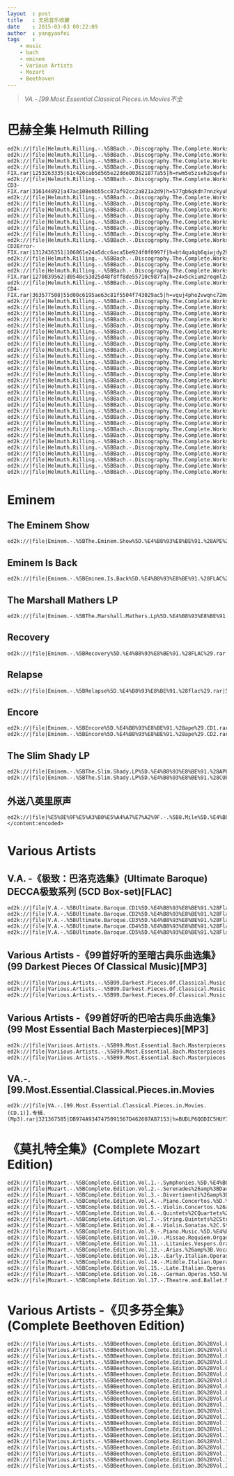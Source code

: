 ```yaml
---
layout	: post
title	: 无损音乐收藏
date	: 2015-03-03 00:22:09
author	: yangyaofei
tags	:
    - music
    - bach
    - eminem
    - Various Artists
    - Mozart
    - Beethoven
---
```

>*VA.-.[99.Most.Essential.Classical.Pieces.in.Movies不全*

# 巴赫全集 Helmuth Rilling

	ed2k://|file|Helmuth.Rilling.-.%5BBach.-.Discography.The.Complete.Works%28Booklets%29%5D.%E4%B8%93%E8%BE%91.%28APE%29.rar|138448472|945d06f1e5533cf72fd71e388f809f9b|h=hrqfymyynf6i4bkhyxch6c7itshub4z2|/
	ed2k://|file|Helmuth.Rilling.-.%5BBach.-.Discography.The.Complete.Works%28vol.1%29%5D.%E4%B8%93%E8%BE%91.%28APE%29.rar|1206365534|48492c8eb6acfbcabb49399b9cf31198|h=e2tn54jm65erb6nxhirgb5n75pgxtdgu|/
	ed2k://|file|Helmuth.Rilling.-.%5BBach.-.Discography.The.Complete.Works%28vol.2%29%5D.%E4%B8%93%E8%BE%91.%28APE%29.rar|1274533795|7e383419d3cbf1e9aecdbf16a208eb46|h=4jug7p5ncvcvadddoqe6lyr5atwrdxnm|/
	ed2k://|file|Helmuth.Rilling.-.%5BBach.-.Discography.The.Complete.Works%28vol.3%29%5D.%E4%B8%93%E8%BE%91.%28APE%29-FIX.rar|1253263335|61c426cab5d565e22dde003621877a55|h=nwm5e5zsxh2sqwfsr2zjamimxhn6ak3y|/
	ed2k://|file|Helmuth.Rilling.-.%5BBach.-.Discography.The.Complete.Works%28vol.3%29%5D.%E4%B8%93%E8%BE%91.%28APE%29-CD3-FIX.rar|316144892|a47ac108ebb55cc87af92cc2a821a2d9|h=577gb6qkdn7nnzkyuhbfa3z5n447nnsa|/
	ed2k://|file|Helmuth.Rilling.-.%5BBach.-.Discography.The.Complete.Works%28vol.4%29%5D.%E4%B8%93%E8%BE%91.%28APE%29.rar|1159400110|72219520605787216eb8b9fcca4dde80|h=6sm2w7b437ibp5hu66po2ruymj6aomd5|/
	ed2k://|file|Helmuth.Rilling.-.%5BBach.-.Discography.The.Complete.Works%28vol.5%29%5D.%E4%B8%93%E8%BE%91.%28APE%29.rar|1367974390|b1e3269f9f7f8dc390affc5202aa6724|h=w56mp4x3uxoe67vg643d5t6we55bssuo|/
	ed2k://|file|Helmuth.Rilling.-.%5BBach.-.Discography.The.Complete.Works%28vol.6%29%5D.%E4%B8%93%E8%BE%91.%28APE%29.rar|1369791882|4b0872c7ca9a16a2b172ba09811d92a0|h=hhw3x74csvw77amnkuth4ijuslduq74t|/
	ed2k://|file|Helmuth.Rilling.-.%5BBach.-.Discography.The.Complete.Works%28vol.7%29%5D.%E4%B8%93%E8%BE%91.%28APE%29.rar|1202969078|ab551c3b20ca67602e237d07f7dbc549|h=6dftyqrgai356yldy4s2p764xydosx5q|/
	ed2k://|file|Helmuth.Rilling.-.%5BBach.-.Discography.The.Complete.Works%28vol.8%29%5D.%E4%B8%93%E8%BE%91.%28APE%29.rar|1336377522|cf9926303ef7c12b23456bdaf3652b6f|h=a5qbhwtnf5bz54f5wzyhmamvybkpdfrk|/
	ed2k://|file|Helmuth.Rilling.-.%5BBach.-.Discography.The.Complete.Works%28vol.9%29%5D.%E4%B8%93%E8%BE%91.%28APE%29.rar|1273359167|99bb8a6170b15f46e658547d44d4b953|h=xwedx3vubkfdfmy3nvq2ugz5cpvumjei|/
	ed2k://|file|Helmuth.Rilling.-.%5BBach.-.Discography.The.Complete.Works%28vol.10%29%5D.%E4%B8%93%E8%BE%91.%28APE%29.rar|1363498236|9fa89f2529a099e9de15891d5fea1404|h=wh5hpaaryuqhkgrafqtmizak4fhsozi6|/
	ed2k://|file|Helmuth.Rilling.-.%5BBach.-.Discography.The.Complete.Works%28vol.11%29%5D.%E4%B8%93%E8%BE%91.%28APE%29-CD2Error-FIX.rar|1312436351|106861e24a5dcc6aca5be924f0f0997f|h=bt4qu4qb6qiwjdy2h7uefhfbc233xckn|/
	ed2k://|file|Helmuth.Rilling.-.%5BBach.-.Discography.The.Complete.Works%28vol.12%29%5D.%E4%B8%93%E8%BE%91.%28APE%29.rar|1297302149|cda92c7cd100d362041391b55cf71eaa|h=lb35sc5nmiz47jyx7f6bkh36v66jfnxy|/
	ed2k://|file|Helmuth.Rilling.-.%5BBach.-.Discography.The.Complete.Works%28vol.13%29%5D.%E4%B8%93%E8%BE%91.%28APE%29.rar|1385521587|407d4a1333313f02d2b606636e089be4|h=lqu36bnzzrz5nrzwe63ry2gveegsu367|/
	ed2k://|file|Helmuth.Rilling.-.%5BBach.-.Discography.The.Complete.Works%28vol.14%29%5D.%E4%B8%93%E8%BE%91.%28APE%29-FIX.rar|1270839562|d0548c53d25d48f8ff8de55710c987fa|h=z4x5ckium2reqml2x5hd63amhnu4ljl3|/
	ed2k://|file|Helmuth.Rilling.-.%5BBach.-.Discography.The.Complete.Works%28vol.14%29%5D.%E4%B8%93%E8%BE%91.%28APE%29-CD4-FIX.rar|363577508|55d00c6195ae63c81f5504f743029ac5|h=vquj4pho2vwqnc72mougevudyb356gjt|/
	ed2k://|file|Helmuth.Rilling.-.%5BBach.-.Discography.The.Complete.Works%28vol.15%29%5D.%E4%B8%93%E8%BE%91.%28APE%29.rar|1321445082|6df62f05db2cd8a753eff9fe1874ed2e|h=fb2br2dtrqrefeomakcla3tkyoqqjkqa|/
	ed2k://|file|Helmuth.Rilling.-.%5BBach.-.Discography.The.Complete.Works%28vol.16%29%5D.%E4%B8%93%E8%BE%91.%28APE%29.rar|1192432380|6321cb8ca38072a64e1c557c5eeb75be|h=ib5pssd4xxcamvb2g37oy5ebnprbgfpw|/
	ed2k://|file|Helmuth.Rilling.-.%5BBach.-.Discography.The.Complete.Works%28vol.17%29%5D.%E4%B8%93%E8%BE%91.%28APE%29.rar|1255269529|f7ed3aefe5ebe8f873dc06740cbfb586|h=knwfwtye6hjr3depyzufx6d4eklrtpfe|/
	ed2k://|file|Helmuth.Rilling.-.%5BBach.-.Discography.The.Complete.Works%28vol.18%29%5D.%E4%B8%93%E8%BE%91.%28APE%29.rar|1025748656|04c5674e62b0be24aec7cd7fe203a733|h=u55qz56z4pdwiuhrnx3czu2twk37qibn|/
	ed2k://|file|Helmuth.Rilling.-.%5BBach.-.Discography.The.Complete.Works%28vol.19%29%5D.%E4%B8%93%E8%BE%91.%28APE%29.rar|1015556397|dec2efab038c93a1a559cb80778cd927|h=6t4lcekokrwf7apza5tawxm5crywqq2z|/
	ed2k://|file|Helmuth.Rilling.-.%5BBach.-.Discography.The.Complete.Works%28vol.20%29%5D.%E4%B8%93%E8%BE%91.%28APE%29.rar|816623300|109122c82ace44cbbaad13de8ec3211c|h=kshpietkbrzt6ebokezr5gewwiaxrtk4|/
	ed2k://|file|Helmuth.Rilling.-.%5BBach.-.Discography.The.Complete.Works%28vol.21%29%5D.%E4%B8%93%E8%BE%91.%28APE%29.rar|1120628543|a8210fc46e39c695434a223090562a7a|h=ykebvlce6iju3j7hwg6z5ob6op4c4tcu|/
	ed2k://|file|Helmuth.Rilling.-.%5BBach.-.Discography.The.Complete.Works%28vol.22%29%5D.%E4%B8%93%E8%BE%91.%28APE%29.rar|1325295639|3c5251e64429dd93f42a84e61d81721e|h=caeemqmeno4d2sw5xz3r5vezenl7zvjk|/
	ed2k://|file|Helmuth.Rilling.-.%5BBach.-.Discography.The.Complete.Works%28vol.23%29%5D.%E4%B8%93%E8%BE%91.%28APE%29.rar|1213918996|ef8bce94ebae65b6287302083eb9eddf|h=3hcaejpyeyopc6pln5ttyrebervgjnyv|/
	ed2k://|file|Helmuth.Rilling.-.%5BBach.-.Discography.The.Complete.Works%28vol.24%29%5D.%E4%B8%93%E8%BE%91.%28APE%29.rar|1131678554|44d19996fcb0c628545e75e15d1f6068|h=j4kv4jwyq2vxgel3mfgdxnj4iytmlh2k|/
	ed2k://|file|Helmuth.Rilling.-.%5BBach.-.Discography.The.Complete.Works%28vol.25%29%5D.%E4%B8%93%E8%BE%91.%28APE%29.rar|870909205|ce4130b3383cfa617e32c88aaa5f5295|h=qwqsgezztw5fc6ekoc5zey5mrpsomh6q|/
	ed2k://|file|Helmuth.Rilling.-.%5BBach.-.Discography.The.Complete.Works%28vol.26%29%5D.%E4%B8%93%E8%BE%91.%28APE%29.rar|1233377961|daa3306841aba7fba80d1a2a7acbb36c|h=pp77hcae7xymmcktka7rztewgqs5anla|/
	ed2k://|file|Helmuth.Rilling.-.%5BBach.-.Discography.The.Complete.Works%28vol.27%29%5D.%E4%B8%93%E8%BE%91.%28APE%29.rar|1165615972|101659dce5abffb67b7de9aac1f21ee2|h=x6kbz75y4sw6otsl3z5bpvk5xt7avvcu|/
	ed2k://|file|Helmuth.Rilling.-.%5BBach.-.Discography.The.Complete.Works%28vol.28%29%5D.%E4%B8%93%E8%BE%91.%28APE%29.rar|953576580|cdd80f0bce98d216246ee4b347019fb5|h=ddkescofeerzirke2ba5uwow6kfyr6ge|/
	ed2k://|file|Helmuth.Rilling.-.%5BBach.-.Discography.The.Complete.Works%28vol.29%29%5D.%E4%B8%93%E8%BE%91.%28APE%29.rar|1177921901|643e3266632746c01c3d48bc1629aed3|h=xclyuzvlqtdgmpwihard32e6tuqsonon|/
	ed2k://|file|Helmuth.Rilling.-.%5BBach.-.Discography.The.Complete.Works%28vol.30%29%5D.%E4%B8%93%E8%BE%91.%28APE%29.rar|1571555542|7dd51df15afc48937346f45abb7a9173|h=mj7zzflkfltkp67qnju7irrcpxexdr5d|/
	ed2k://|file|Helmuth.Rilling.-.%5BBach.-.Discography.The.Complete.Works%28vol.31%29%5D.%E4%B8%93%E8%BE%91.%28APE%29.rar|839537072|ca3acc99e0c7151134e12bbb38ee9dc2|h=dikgcjluj7l3anx2etqwxhh7a7agihgb|/
	ed2k://|file|Helmuth.Rilling.-.%5BBach.-.Discography.The.Complete.Works%28vol.32%29%5D.%E4%B8%93%E8%BE%91.%28APE%29.rar|1480081103|d079ca82ad0d2da740eed290379f732f|h=d43ncypm6sezjkxwodq53mr4xsanamzn|/
	ed2k://|file|Helmuth.Rilling.-.%5BBach.-.Discography.The.Complete.Works%28vol.33%29%5D.%E4%B8%93%E8%BE%91.%28APE%29.rar|1321750256|39f8c983d6f30cda752024dc3168d3eb|h=lipnudegzxxaw5pzsekvqqmqwp3ryezf|/
	ed2k://|file|Helmuth.Rilling.-.%5BBach.-.Discography.The.Complete.Works%28vol.34%29%5D.%E4%B8%93%E8%BE%91.%28APE%29.rar|714400886|52aa17bce4c4cdb67916153882e5d63c|h=5kfjtq7267idhhtahzpnkq3pfnziv2q2|/
	ed2k://|file|Helmuth.Rilling.-.%5BBach.-.Discography.The.Complete.Works%28vol.35%29%5D.%E4%B8%93%E8%BE%91.%28APE%29.rar|1491272742|b58094c52f9c2c5b393c8fd932140efd|h=2gbu4qzbjk3smoqmsxdqeqg3656myee7|/
	ed2k://|file|Helmuth.Rilling.-.%5BBach.-.Discography.The.Complete.Works%28vol.36%29%5D.%E4%B8%93%E8%BE%91.%28APE%29.rar|1943106174|80f3c0ec465d13b36320527f984a9869|h=zkg5ei2w5dld5a7tll7vlcbnxa4wcroz|/
	ed2k://|file|Helmuth.Rilling.-.%5BBach.-.Discography.The.Complete.Works%28vol.37%29%5D.%E4%B8%93%E8%BE%91.%28APE%29.rar|1708647616|6a590dd3362e24adae97b445fbd0c72f|h=wanqeglkccnmki5m6xocfchwvv7yl4ys|/
	ed2k://|file|Helmuth.Rilling.-.%5BBach.-.Discography.The.Complete.Works%28vol.38%29%5D.%E4%B8%93%E8%BE%91.%28APE%29.rar|972950820|12e513a6317608207a62406773441436|h=mfknmrtgwqqtkjn3sgcq4ubsczepdt4s|/
	ed2k://|file|Helmuth.Rilling.-.%5BBach.-.Discography.The.Complete.Works%28vol.39%29%5D.%E4%B8%93%E8%BE%91.%28APE%29.rar|1336454904|2220066d49d2bda35dd39cdc91326932|h=5fbhpxbptlvggel6a4pu6pecty42ej2b|/
	ed2k://|file|Helmuth.Rilling.-.%5BBach.-.Discography.The.Complete.Works%28vol.40%29%5D.%E4%B8%93%E8%BE%91.%28APE%29.rar|1575642128|8a9ca5f0f708c912af548ddbe6014d88|h=lkk4biao6n3fu6fy2txqebz5o43cnrqp|/
	ed2k://|file|Helmuth.Rilling.-.%5BBach.-.Discography.The.Complete.Works%28vol.41%29%5D.%E4%B8%93%E8%BE%91.%28APE%29.rar|1254007147|f60651b0318f6935d268b635e2dcd781|h=lyszo3gyuuv22ek76e5qp45u6x5pohc5|/
	ed2k://|file|Helmuth.Rilling.-.%5BBach.-.Discography.The.Complete.Works%28vol.42%29%5D.%E4%B8%93%E8%BE%91.%28APE%29.rar|1069867203|0531984120022e7ea47e776ba0acb135|h=24tp474qeojsf4wuajq6il6mkqabpovl|/
	ed2k://|file|Helmuth.Rilling.-.%5BBach.-.Discography.The.Complete.Works%28vol.43%29%5D.%E4%B8%93%E8%BE%91.%28APE%29.rar|1651778132|496414beac42e75f0f35d073bb73b658|h=hkha4cabfftav3hvxwthtbilr6igo7bn|/


# Eminem
## The Eminem Show

	ed2k://|file|Eminem.-.%5BThe.Eminem.Show%5D.%E4%B8%93%E8%BE%91.%28APE%29.ape|483756789|e7fa71a755cfff96f2d66d414917f3aa|h=sacrn2e3lywugi4iqdple2i7zjmgvhfq|/

## Eminem Is Back

	ed2k://|file|Eminem.-.%5BEminem.Is.Back%5D.%E4%B8%93%E8%BE%91.%28FLAC%29.rar|268848056|6c3ad7d0da416dca0c5ee98f42639d4d|h=ly5m7nvxx2fsx3qyu7unhhsn5ob6danr|/

## The Marshall Mathers LP

	ed2k://|file|Eminem.-.%5BThe.Marshall.Mathers.Lp%5D.%E4%B8%93%E8%BE%91.%28APE%29.rar|447820894|48c2332ea1b7f6c9abd85036ed974b85|h=iz34cdrxwi6yvvauv7x2sm2xfzfpt6dg|/

## Recovery

	ed2k://|file|Eminem.-.%5BRecovery%5D.%E4%B8%93%E8%BE%91.%28FLAC%29.rar|577571429|03da2f967d93465dc3d18e10a7973fe9|h=mtpeu3meisj4mcbnffb5n7ptnn6jujl3|/

## Relapse

	ed2k://|file|Eminem.-.%5BRelapse%5D.%E4%B8%93%E8%BE%91.%28flac%29.rar|536897998|81580bfd82a2774820d53db8231618d4|h=oqozsjjeerntx544fvnwggemr43c7dkf|/

## Encore

	ed2k://|file|Eminem.-.%5BEncore%5D.%E4%B8%93%E8%BE%91.%28ape%29.CD1.rar|466013911|daa96fe593ff35c6c9ec451deeb19c8c|h=5lwv3xltlsv5ka3cwhi4kd73af25aeh7|/
	ed2k://|file|Eminem.-.%5BEncore%5D.%E4%B8%93%E8%BE%91.%28ape%29.CD2.rar|70974766|a05f5ad13d9ff67de4e34e18f8088462|h=yk6v6umgwrgoqeu2yefsfyik3z2yfwc4|/

## The Slim Shady LP

	ed2k://|file|Eminem.-.%5BThe.Slim.Shady.LP%5D.%E4%B8%93%E8%BE%91.%28APE%29.ape|379159960|cfa93859035f4691d299a11e288fd0cc|h=yvzvil6hgfwjppmuulln4mrysaicjda3|/
	ed2k://|file|Eminem.-.%5BThe.Slim.Shady.LP%5D.%E4%B8%93%E8%BE%91.%28CUE%29.cue|2328|e3622b1d82c173e2fa6b31ad8ddbabe9|h=iqup3aut7eksyucblngusmiv5k4c7bjp|/

## 外送八英里原声

	ed2k://|file|%E5%8E%9F%E5%A3%B0%E5%A4%A7%E7%A2%9F.-.%5B8.Mile%5D.%E4%B8%93%E8%BE%91.%28FLAC%29.rar|443628506|6e153c453e96c7c8eeb50dc90b31da64|h=74uh7rdj5isrvv6rxy5rchgtr4auz3g2|/]]></content:encoded>

# Various Artists</title>
## V.A. -《极致：巴洛克选集》(Ultimate Baroque) DECCA极致系列 (5CD Box-set)[FLAC]

	ed2k://|file|V.A.-.%5BUltimate.Baroque.CD1%5D.%E4%B8%93%E8%BE%91.%28Flac%29.rar|289402109|a1a8385d780f050756e5bb442486f17e|h=fd4shanxkz3d2eulpnveymgvkkve6d3i|/
	ed2k://|file|V.A.-.%5BUltimate.Baroque.CD2%5D.%E4%B8%93%E8%BE%91.%28Flac%29.rar|338493515|7298c6df2b6d4f5735daeacfd6166a37|h=jh5v43nam7mt5srfa4ofk4g27cwzru75|/
	ed2k://|file|V.A.-.%5BUltimate.Baroque.CD3%5D.%E4%B8%93%E8%BE%91.%28Flac%29.rar|347856328|906d1271c7c528a54620bec98727b024|h=gdg32vumdbqx6xv45sclxgvzmu4iwwq5|/
	ed2k://|file|V.A.-.%5BUltimate.Baroque.CD4%5D.%E4%B8%93%E8%BE%91.%28Flac%29.rar|416736487|b839faf4dd2a09d38e2e5bac7147112f|h=jg7dvzmjkts32b5a4ogthl74ifa4ilt5|/
	ed2k://|file|V.A.-.%5BUltimate.Baroque.CD5%5D.%E4%B8%93%E8%BE%91.%28Flac%29.rar|309031058|32560256f07c8a25b509e7bc78172dcc|h=vm5ocva44lpf2hqkshittkiwtwi44udi|/

## Various Artists -《99首好听的至暗古典乐曲选集》(99 Darkest Pieces Of Classical Music)[MP3]

	ed2k://|file|Various.Artists.-.%5B99.Darkest.Pieces.Of.Classical.Music.%28CD.1%29%5D.%E4%B8%93%E8%BE%91.%28Mp3%29.rar|351129562|a0981401a438f3eebbeb2211ab40e38f|h=7uj3fxtof65bsk345at4wf2ay3dbgig5|/
	ed2k://|file|Various.Artists.-.%5B99.Darkest.Pieces.Of.Classical.Music.%28CD.2%29%5D.%E4%B8%93%E8%BE%91.%28Mp3%29.rar|429981593|0a59918da9ae297699d8e703a0d5b433|h=6jrxwyrs764bmdy2s42ufebss7zpmawk|/
	ed2k://|file|Various.Artists.-.%5B99.Darkest.Pieces.Of.Classical.Music.%28CD.3%29%5D.%E4%B8%93%E8%BE%91.%28Mp3%29.rar|366261152|2b8159980958e86995bd043abb08493d|h=xicx6hzncmxx4kq6qew4ngooojnpsskh|/

## Various Artists -《99首好听的巴哈古典乐曲选集》(99 Most Essential Bach Masterpieces)[MP3]

	ed2k://|file|Variious.Artists.-.%5B99.Most.Essential.Bach.Masterpieces.%28CD.1%29%5D.%E4%B8%93%E8%BE%91.%28Mp3%29.rar|269121673|4097b203f6ba99d811ad82c1519d680b|h=nsbnffhft23ub23b3qfu7e3e6baamp3o|/
	ed2k://|file|Variious.Artists.-.%5B99.Most.Essential.Bach.Masterpieces.%28CD.2%29%5D.%E4%B8%93%E8%BE%91.%28Mp3%29.rar|277015134|50a0529a45d1b044fb96b4a8cfb87fa9|h=xtdr3ddurusbqxjjlhdfqmx2snv7ibwm|/
	ed2k://|file|Variious.Artists.-.%5B99.Most.Essential.Bach.Masterpieces.%28CD.3%29%5D.%E4%B8%93%E8%BE%91.%28Mp3%29.rar|270365971|e3a30940a1911f87319ff1bef34a5a9d|h=kmcm752gzty63e7kgzlhqvdttqlvez6g|/

## VA.-.[99.Most.Essential.Classical.Pieces.in.Movies

	ed2k://|file|VA.-.[99.Most.Essential.Classical.Pieces.in.Movies.(CD.1)].专辑.(Mp3).rar|321367585|DB974A9347475091567D462607A87153|h=BUDLP6QODIC5HUYINZHMGF2W26OMIGWX|/

# 《莫扎特全集》(Complete Mozart Edition)

	ed2k://|file|Mozart.-.%5BComplete.Edition.Vol.1.-.Symphonies.%5D.%E4%B8%93%E8%BE%91.%28APE%29.iso|3676229632|6d66bba2bb78c2277653b1695e98ab22|h=ffmrropbq33ammuaq3y6xgcejp4hlkdh|/
	ed2k://|file|Mozart.-.%5BComplete.Edition.Vol.2.-.Serenades%26amp%3BDances%26amp%3BMarches.%5D.%E4%B8%93%E8%BE%91.%28APE%29.iso|3751780352|b39c88c3e72d292fb0346c2dc32d6b96|h=lnonzomg6hulfalttqyjj2uqjbf5bj6b|/
	ed2k://|file|Mozart.-.%5BComplete.Edition.Vol.3.-.Divertimenti%26amp%3BSerenades.%5D.%E4%B8%93%E8%BE%91.%28APE%29.iso|2673580032|0882e0f6aaec997c07c1fe958f7fa4d3|h=gfvitrktbm3wyxvqpg6toibcyxyhbjg4|/
	ed2k://|file|Mozart.-.%5BComplete.Edition.Vol.4.-.Piano.Concertos.%5D.%E4%B8%93%E8%BE%91.%28APE%29.iso|3098300416|bf4b8f4ec01d02237694ba2992b5bd06|h=7gobkt2fleu6acnmxi7lhpjcuvvpwj5l|/
	ed2k://|file|Mozart.-.%5BComplete.Edition.Vol.5.-.Violin.Concertos.%26amp%3B.Wind.Concertos.%5D.%E4%B8%93%E8%BE%91.%28APE%29.iso|2418872320|930396a8d8d837c40ca2818fc78b4cc1|h=jq4ssm2obirukbmw6ra3jbgqa3z6rljv|/
	ed2k://|file|Mozart.-.%5BComplete.Edition.Vol.6.-.Quintets%2CQuartets%2CTrios%2Cetc.%5D.%E4%B8%93%E8%BE%91.%28APE%29.iso|1879474176|f24c569fd6010e0ac56c0a7daa654bc0|h=h54ylfymk3c5xblghxmhhpiiaowexean|/
	ed2k://|file|Mozart.-.%5BComplete.Edition.Vol.7.-.String.Quintets%2CString.Quartets.%5D.%E4%B8%93%E8%BE%91.%28APE%29.iso|3177971712|6bf407332d1e5ac8e5c6668dff3cc3f9|h=q2orfel4i2kupn3vrslvwdxu6v2hub2i|/
	ed2k://|file|Mozart.-.%5BComplete.Edition.Vol.8.-.Violin.Sonatas.%2C.String.Duos.%26amp%3B.Trios.%5D.%E4%B8%93%E8%BE%91.%28APE%29.iso|2923315200|db136ddb78a5d40ac77897775b618b28|h=35vrxjrqxyc3t44vbfjmp5j6ypkknbfn|/
	ed2k://|file|Mozart.-.%5BComplete.Edition.Vol.9.-.Piano.Music.%5D.%E4%B8%93%E8%BE%91.%28APE%29.iso|2607953920|bd3e62c8dd6b2a3b14f914062aa5beea|h=7dtltkagurvt5hxs4wpovogiphogrzqb|/
	ed2k://|file|Mozart.-.%5BComplete.Edition.Vol.10.-.Missae.Requiem.Organ.Sonatas.%26amp%3B.Solos.%5D.%E4%B8%93%E8%BE%91.%28APE%29.iso|2769700864|fb2458ae02883ee2eca2a411c9e0bac9|h=46bp7jlophyztdlyqj4rwjsncjtw3s56|/
	ed2k://|file|Mozart.-.%5BComplete.Edition.Vol.11.-.Litanies.Vespers.Oratorios.Cantatas.Masonic.Music.%5D.%E4%B8%93%E8%BE%91.%28APE%29.iso|3463718912|74a0e8fa37b79a46a34f9b1cb6cb29fb|h=5lwb4iqrg4aeebgsjdgh3agzlkot3okf|/
	ed2k://|file|Mozart.-.%5BComplete.Edition.Vol.12.-.Arias.%26amp%3B.Vocal.Ensembles.%26amp%3B.Canons.Lieder.Notturni.%5D.%E4%B8%93%E8%BE%91.%28APE%29.iso|2820440064|e2333b0e0b76c81e5651e742aa6730fc|h=odle7x2xsazvqwlxwbd6nnttweggbgve|/
	ed2k://|file|Mozart.-.%5BComplete.Edition.Vol.13.-.Early.Italian.Operas.%5D.%E4%B8%93%E8%BE%91.%28APE%29.iso|3627251712|f60dbdee13a0ebb08be325d10e2cc593|h=4ocqceramkgouzjxyqkmvmijyviywoj7|/
	ed2k://|file|Mozart.-.%5BComplete.Edition.Vol.14.-.Middle.Italian.Operas.%5D.%E4%B8%93%E8%BE%91.%28APE%29.iso|2483554304|a6bbd46f05a29bee01c3c8c68eacb3d1|h=kdntqa6l4clgpyw7fgqsvhyrl6yw7pvd|/
	ed2k://|file|Mozart.-.%5BComplete.Edition.Vol.15.-.Late.Italian.Operas.%5D.%E4%B8%93%E8%BE%91.%28APE%29.iso|2678880256|f9512cffb0ad394d8f1fe081bd9545cf|h=pivcdg2rdl7xa53lcdwqovjovs6dbpwc|/
	ed2k://|file|Mozart.-.%5BComplete.Edition.Vol.16.-.German.Operas.%5D.%E4%B8%93%E8%BE%91.%28APE%29.iso|2640846848|5433bf1a1d15dc07bf16f47480411f41|h=bydjxj4grzz5quoxeot6nphxlltw36lq|/
	ed2k://|file|Mozart.-.%5BComplete.Edition.Vol.17.-.Theatre.and.Ballet.Music.Rarities.Surprises%5D.%E4%B8%93%E8%BE%91.%28APE%29.iso|1279219712|3076ed23c2aca3ab3bf0f154a915d7db|h=vptfkvn6bbkcnwyicsfpdwusfvxlxnej|/



# Various Artists -《贝多芬全集》(Complete Beethoven Edition)

	ed2k://|file|Various.Artists.-.%5BBeethoven.Complete.Edition.DG%28Vol.01%29%5D.%E4%B8%93%E8%BE%91.%28APE%29.rar|1628052062|4840f6da0c8f223486c2bb8a691c5c1a|h=jlhnnkqncfib2h5gjmpc456pwhn3ysv6|/
	ed2k://|file|Various.Artists.-.%5BBeethoven.Complete.Edition.DG%28Vol.02%29%5D.%E4%B8%93%E8%BE%91.%28APE%29.rar|1567513194|ced1f10f8761d75a63b8f0836b2c3661|h=np7i4mqfqjojggbvxo4pksc4privajkg|/
	ed2k://|file|Various.Artists.-.%5BBeethoven.Complete.Edition.DG%28Vol.03%29%5D.%E4%B8%93%E8%BE%91.%28APE%29.rar|1506270858|3d062bfbcac8afc41b12ed9b96a94a25|h=rrgrie6u2msxscf2hatdff7obxcmuqsh|/
	ed2k://|file|Various.Artists.-.%5BBeethoven.Complete.Edition.DG%28Vol.04%29%5D.%E4%B8%93%E8%BE%91.%28APE%29.rar|1173351680|9a24fe1bb8173eff2cf1667c4320a2e8|h=vleno4xbbyttmbmzf3dihcopnyvrfj4s|/
	ed2k://|file|Various.Artists.-.%5BBeethoven.Complete.Edition.DG%28Vol.05.PART1%29%5D.%E4%B8%93%E8%BE%91.%28APE%29.rar|1274226374|e97ee688d05bebe7c3eb0a42da4cae7a|h=62xmv5elp6cus27rjngvm4l45ifxnqwp|/
	ed2k://|file|Various.Artists.-.%5BBeethoven.Complete.Edition.DG%28Vol.05.PART2%29%5D.%E4%B8%93%E8%BE%91.%28APE%29.rar|1363424326|0c437fbcbb72c5ba195eb9aab65fd262|h=squerspqjbl5v3blue57v2nw6gflyd4y|/
	ed2k://|file|Various.Artists.-.%5BBeethoven.Complete.Edition.DG%28Vol.06%29%5D.%E4%B8%93%E8%BE%91.%28APE%29.rar|1702595953|174e6979611596d5ea4a0965230f2755|h=a4bmjxxotyo7isgqrbaedzp6cf5vz4yd|/
	ed2k://|file|Various.Artists.-.%5BBeethoven.Complete.Edition.DG%28Vol.07%29%5D.%E4%B8%93%E8%BE%91.%28APE%29.rar|976774530|d1393116e87b003d78e726d53be098e1|h=2eic7kkehrotqt7delihel2ssg523trl|/
	ed2k://|file|Various.Artists.-.%5BBeethoven.Complete.Edition.DG%28Vol.08%29%5D.%E4%B8%93%E8%BE%91.%28APE%29.rar|484279879|a114288a975b53b868d39080aabefb7b|h=ontdb2twdsqbcmm3rwq2fs5h3wh4ci4p|/
	ed2k://|file|Various.Artists.-.%5BBeethoven.Complete.Edition.DG%28Vol.09%29%5D.%E4%B8%93%E8%BE%91.%28APE%29.rar|1419281844|c4a0202d114b8c1f3e8676c1a1b39b97|h=7vlhngjnubhmzb2p5hv5lcfmujkz3bwn|/
	ed2k://|file|Various.Artists.-.%5BBeethoven.Complete.Edition.DG%28Vol.10%29%5D.%E4%B8%93%E8%BE%91.%28APE%29.rar|589239771|1bf7f9fcd77b84f27eeccd7798dc3ed8|h=4ge75zlfibdmnrd4lwiym2pvc76za5lz|/
	ed2k://|file|Various.Artists.-.%5BBeethoven.Complete.Edition.DG%28Vol.11%29%5D.%E4%B8%93%E8%BE%91.%28APE%29.rar|957706775|ad4d8af75a4a29034c0a2380a048c4cd|h=alyms7yqseij3urqeg2zpach4whywgj5|/
	ed2k://|file|Various.Artists.-.%5BBeethoven.Complete.Edition.DG%28Vol.12%29%5D.%E4%B8%93%E8%BE%91.%28APE%29.rar|642509071|c96feddb5cd8b19a5403b5430462a0d6|h=ji6bs3h2xsmv375zviftgp57jvisvn3d|/
	ed2k://|file|Various.Artists.-.%5BBeethoven.Complete.Edition.DG%28Vol.13%29%5D.%E4%B8%93%E8%BE%91.%28APE%29.rar|874048978|9beacd48ed2ab8ce1e2dc79329ad0438|h=ky6khf5hyqqwho6mjo2azkb6vwvna5xa|/
	ed2k://|file|Various.Artists.-.%5BBeethoven.Complete.Edition.DG%28Vol.14%29%5D.%E4%B8%93%E8%BE%91.%28APE%29.rar|1648223784|c5030811bf10b2ade9b23f2bba20882b|h=tcl5uq7th6s7jm5yzbsj5ads35vhp3lf|/
	ed2k://|file|Various.Artists.-.%5BBeethoven.Complete.Edition.DG%28Vol.15%29%5D.%E4%B8%93%E8%BE%91.%28APE%29.rar|479387862|b1547c45d4c8e55efdd5f8c34d988001|h=46hidhctqvbvrmkvrrngdq4aswtdywq3|/
	ed2k://|file|Various.Artists.-.%5BBeethoven.Complete.Edition.DG%28Vol.16%29%5D.%E4%B8%93%E8%BE%91.%28APE%29.rar|893917812|adb4c9ec9822aa1c985e7ebaa05a5708|h=3bblffztqcchjxbbqc5jwq4l6ovaupwq|/
	ed2k://|file|Various.Artists.-.%5BBeethoven.Complete.Edition.DG%28Vol.17%29%5D.%E4%B8%93%E8%BE%91.%28APE%29.rar|1823018385|df0ad5ff645e8737b24a45422943271f|h=qbdcme7z4a5khc4ce7umojz4s7ysu7i6|/
	ed2k://|file|Various.Artists.-.%5BBeethoven.Complete.Edition.DG%28Vol.18%29%5D.%E4%B8%93%E8%BE%91.%28APE%29.rar|605926153|c56a176741e74d427b4159504d10ed05|h=zf6wfy3l5ptwy5iokiosbcjoqf6zfqbl|/
	ed2k://|file|Various.Artists.-.%5BBeethoven.Complete.Edition.DG%28Vol.19%29%5D.%E4%B8%93%E8%BE%91.%28APE%29.rar|1313305339|fe53ecd4dd0672fdc7ca32af607ceb5d|h=wqpjzzr4cyizhtbl3tpvhbc3cglkgl6t|/
	ed2k://|file|Various.Artists.-.%5BBeethoven.Complete.Edition.DG%28Vol.20%29%5D.%E4%B8%93%E8%BE%91.%28APE%29.rar|1529243791|8ac8a64ae9ff853c9d9ba53889c2a2b9|h=ttzt52lhu7mtqnudey4ovjjelcxvam2t|/
